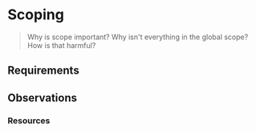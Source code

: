 # Scoping

> Why is scope important? Why isn't everything in the global scope? How is that harmful?

## Requirements

## Observations

### Resources
